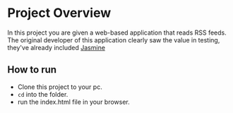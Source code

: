 # Project Overview

In this project you are given a web-based application that reads RSS feeds. The original developer of this application clearly saw the value in testing, they've already included [Jasmine](http://jasmine.github.io/)

## How to run
- Clone this project to your pc.
- `cd` into the folder.
- run the index.html file in your browser.
